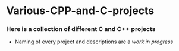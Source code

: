 # Various-CPP-and-C-projects

### Here is a collection of different C and C++ projects
- Naming of every project and descriptions are a *work in progress*
